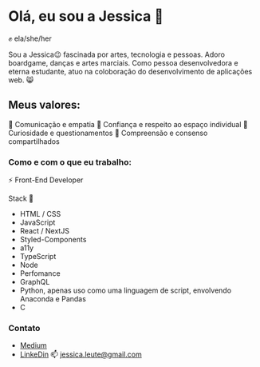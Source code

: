 # Olá, eu sou a Jessica :crown:
:fist: ela/she/her 

Sou a Jessica:wink: fascinada por artes, tecnologia e pessoas. Adoro boardgame, danças e artes marciais. Como pessoa desenvolvedora e eterna estudante, atuo na coloboração do desenvolvimento de aplicações web. 😸
 
## Meus valores:
🌟 Comunicação e empatia
:eyes: Confiança e respeito ao espaço individual
🌱 Curiosidade e questionamentos
🙌 Compreensão e consenso compartilhados

### Como e com o que eu trabalho: 

:zap: Front-End Developer 

Stack 🔧
- HTML / CSS
- JavaScript
- React / NextJS
- Styled-Components
- a11y
- TypeScript
- Node
- Perfomance
- GraphQL
-  Python, apenas uso como uma linguagem de script, envolvendo Anaconda e Pandas
- C


### Contato

- [Medium](https://medium.com/@jessica.leute)
- [LinkeDin](https://www.linkedin.com/in/jezzpan/)
📫  jessica.leute@gmail.com

